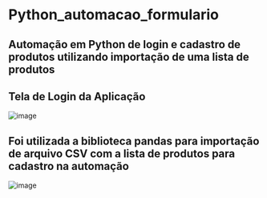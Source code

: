 # Python_automacao_formulario
## Automação em Python de login e cadastro de produtos utilizando importação de uma lista de produtos 
## Tela de Login da Aplicação

![image](https://github.com/user-attachments/assets/8d107a9f-6716-4d86-8c12-8c364caffe87)

## Foi utilizada a biblioteca pandas para importação de arquivo CSV com a lista de produtos para cadastro na automação
![image](https://github.com/user-attachments/assets/fbf423cc-5d9e-43d2-9c1f-bb5c4ffc0e1a)

